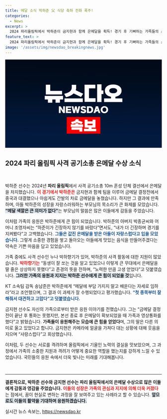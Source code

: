 ```yaml
---
title: 메달 소식 박하준 父 식당 축하 전화 폭주!
categories:
  - News
excerpt: >
  2024 파리올림픽에서 박하준이 금지현과 함께 은메달을 획득! 경기 후 기뻐하는 가족들의 소중한 순간과 응원이 전해진다. 전 세계의 압박 속에서 빛난 이들의 여정, 함께 지켜보세요!
feature_text: >
  2024 파리올림픽에서 박하준이 금지현과 함께 은메달을 획득! 경기 후 기뻐하는 가족들의 소중한 순간과 응원이 전해진다. 전 세계의 압박 속에서 빛난 이들의 여정, 함께 지켜보세요!
image: '/assets/img/newsdao_breakingnews.jpg'
---
```


<p><img src="/assets/img/newsdao_breakingnews.jpg" alt="cryptoinkorea 속보" /></p>

<h2 data-ke-size="size26">2024 파리 올림픽 사격 공기소총 은메달 수상 소식</h2>

<p data-ke-size="size16">&nbsp;</p>

<p>박하준 선수는 2024년 <b>파리 올림픽</b>에서 사격 공기소총 10m 혼성 단체 결선에서 은메달을 차지했습니다. <b><span style="color: #ee2323;">이 경기에서 박하준은</span></b> 금지현과 함께 팀을 이루어 금메달 결정전에서 중국과 대결했으나 아쉽게도 간발의 차로 금메달을 놓쳤습니다. 하지만 그 결과에 만족하며, 아들 박하준의 성장을 자랑스러워하는 부모님의 목소리가 큰 화제를 모았습니다. <b><span style="background-color: #21538527;">“메달 색깔은 큰 의미가 없다”</span></b>는 부모님의 말씀은 많은 이들에게 감동을 주었습니다.</p>

<p>이처럼 가족의 응원은 박하준에게 큰 힘이 되었습니다. 박하준의 아버지 박종균씨와 어머니 조영자씨는 “하준이가 긴장하지 않기를 바랐다”면서도, “내가 더 긴장하며 경기를 지켜봤다”고 고백했습니다. <b><span style="color: #1a5490;">그들은 값진 은메달을 받은 아들이 자랑스럽다고 입을 모았습니다.</span></b> 그렇게 소중한 경험을 쌓고 돌아오는 아들에게 맛있는 음식을 만들어주겠다는 약속은 기쁜 마음을 담고 있었습니다.</p>

<p>가족 중에도 사격 선수인 누나 박하향기가 있어, 박하준의 사격 활동에 대한 지원이 많았습니다. <b><span style="color: #ee2323;">박하향기는</span></b> “동생이 잘 쏘는 것을 알고 있었으나 이렇게 큰 무대에서 은메달을 딸 줄은 상상하지 못했다”고 존경의 뜻을 전하며, “노력한 만큼 고생 얻었다”고 덧붙였습니다. <b><span style="background-color: #21538527;">그러한 가족의 응원과 지지는 박하준 선수에게 큰 힘이 되었을 것</span></b>입니다.</p>

<p>KT 소속팀 감독 송남준은 박하준에게 “메달에 부담 가지지 말고 배운다는 자세로 임하라”라고 조언했으며, 그 결과 이 과제가 잘 수행되었다고 평가했습니다. <b><span style="color: #1a5490;">“첫 종목부터 잘해줘서 대견하고 고맙다”고 덧붙였습니다.</span></b> </p>

<p>금지현 선수도 자신의 가족으로부터 받은 응원 이야기를 전했습니다. 그는 “금메달 결정전이 끝난 후 통화는 못했지만, 본선 종료 후 은메달이 확보되었을 때 가족과 영상통화를 했다”고 밝혔습니다. <b>가족들이 응원해주는 모습에 큰 힘을 얻었다</b>며, 그의 딸은 다른 의미로 울고 있었다고 합니다. 금지현은 카메라에 얼굴을 가져다 대는 상황에 대해 웃음을 지으며 “사랑스럽다”고 회상했습니다.</p>

<p>이처럼, 두 선수는 서로를 격려하며 올림픽에서 기울인 노력의 결실을 맛보았으며, 그 과정에서 가족의 소중한 지원과 격려가 어떻게 중요한 역할을 했는지를 강하게 느낄 수 있었습니다. 국민들의 응원 속에서 더욱 빛나는 미래를 기대해봅니다. </p>

<p data-ke-size="size16">&nbsp;</p>

<hr>

<p data-ke-size="size16"></p>

<p><b>결론적으로, 박하준 선수와 금지현 선수는 파리 올림픽에서의 은메달 수상으로 많은 이들에게 감동과 영감을 주었습니다.</b> <b><span style="color: #ee2323;">이들의 성장은 가족의 관심과 지지에 의해 더욱 커졌다</span></b>는 점에서, 꿈이 현실로 변하는 과정을 잘 보여주고 있는 사례라고 할 수 있습니다. <b><span style="background-color: #21538527;">앞으로도 이들의 활약을 기대하며 응원하겠습니다.</span></b></p>
실시간 뉴스 속보는, <a href="https://newsdao.kr" rel="dofollow">https://newsdao.kr</a>



